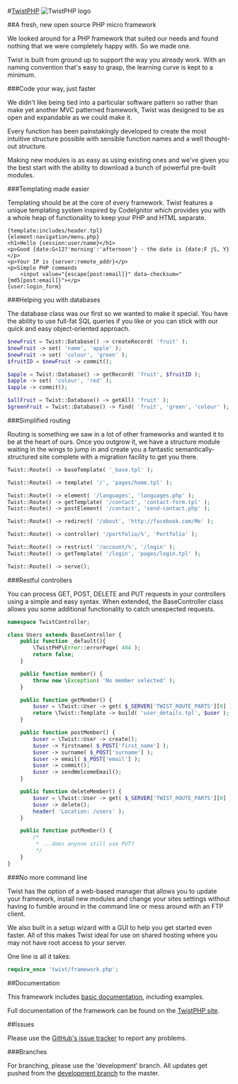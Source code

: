 #[TwistPHP](https://twistphp.com/) ![TwistPHP logo](http://static.twistphp.com/logo/square/32.png)

##A fresh, new open source PHP micro framework

We looked around for a PHP framework that suited our needs and found nothing that we were completely happy with. So we made one.

Twist is built from ground up to support the way you already work. With an naming convention that's easy to grasp, the learning curve is kept to a minimum.

###Code your way, just faster

We didn't like being tied into a particular software pattern so rather than make yet another MVC patterned framework, Twist was designed to be as open and expandable as we could make it.

Every function has been painstakingly developed to create the most intuitive structure possible with sensible function names and a well thought-out structure.

Making new modules is as easy as using existing ones and we've given you the best start with the ability to download a bunch of powerful pre-built modules.

###Templating made easier

Templating should be at the core of every framework. Twist features a unique templating system inspired by CodeIgnitor which provides you with a whole heap of functionality to keep your PHP and HTML separate.

```tpl
{template:includes/header.tpl}
{element:navigation/menu.php}
<h1>Hello {session:user/name}</h1>
<p>Good {date:G<12?'morning':'afternoon'} - the date is {date:F jS, Y}</p>
<p>Your IP is {server:remote_addr}</p>
<p>Simple PHP commands
	<input value="{escape[post:email]}" data-checksum="{md5[post:email]}"></p>
{user:login_form}
```

###Helping you with databases

The database class was our first so we wanted to make it special. You have the ability to use full-fat SQL queries if you like or you can stick with our quick and easy object-oriented approach.

```php
$newFruit = Twist::Database() -> createRecord( 'fruit' );
$newFruit -> set( 'name', 'apple' );
$newFruit -> set( 'colour', 'green' );
$fruitID = $newFruit -> commit();

$apple = Twist::Database() -> getRecord( 'fruit', $fruitID );
$apple -> set( 'colour', 'red' );
$apple -> commit();

$allFruit = Twist::Database() -> getAll( 'fruit' );
$greenFruit = Twist::Database() -> find( 'fruit', 'green', 'colour' );
```

###Simplified routing

Routing is something we saw in a lot of other frameworks and wanted it to be at the heart of ours. Once you outgrow it, we have a structure module waiting in the wings to jump in and create you a fantastic semantically-structured site complete with a migration facility to get you there.

```php
Twist::Route() -> baseTemplate( '_base.tpl' );

Twist::Route() -> template( '/', 'pages/home.tpl' );

Twist::Route() -> element( '/languages', 'languages.php' );
Twist::Route() -> getTemplate( '/contact', 'contact-form.tpl' );
Twist::Route() -> postElement( '/contact', 'send-contact.php' );

Twist::Route() -> redirect( '/about', 'http://facebook.com/Me' );

Twist::Route() -> controller( '/portfolio/%', 'Portfolio' );

Twist::Route() -> restrict( '/account/%', '/login' );
Twist::Route() -> getTemplate( '/login', 'pages/login.tpl' );

Twist::Route() -> serve();
```

###Restful controllers

You can process GET, POST, DELETE and PUT requests in your controllers using a simple and easy syntax. When extended, the BaseController class allows you some additional functionality to catch unexpected requests.

```php
namespace TwistController;

class Users extends BaseController {
    public function _default(){
        \TwistPHP\Error::errorPage( 404 );
        return false;
    }

	public function member() {
		throw new \Exception( 'No member selected' );
	}

	public function getMember() {
		$user = \Twist::User -> get( $_SERVER['TWIST_ROUTE_PARTS'][0] );
		return \Twist::Template -> build( 'user_details.tpl', $user );
	}

	public function postMember() {
		$user = \Twist::User -> create();
		$user -> firstname( $_POST['first_name'] );
		$user -> surname( $_POST['surname'] );
		$user -> email( $_POST['email'] );
		$user -> commit();
		$user -> sendWelcomeEmail();
	}

	public function deleteMember() {
		$user = \Twist::User -> get( $_SERVER['TWIST_ROUTE_PARTS'][0] );
		$user -> delete();
		header( 'Location: /users' );
	}

	public function putMember() {
		/*
		 * ...does anyone still use PUT?
		 */
	}
}
```

###No more command line

Twist has the option of a web-based manager that allows you to update your framework, install new modules and change your sites settings without having to fumble around in the command line or mess around with an FTP client.

We also built in a setup wizard with a GUI to help you get started even faster. All of this makes Twist ideal for use on shared hosting where you may not have root access to your server.

One line is all it takes:

```php
require_once 'twist/framework.php';
```

##Documentation

This framework includes [basic documentation](docs/README.md), including examples.

Full documentation of the framework can be found on the [TwistPHP site](https://twistphp.com/docs).

##Issues

Please use the [GitHub's issue tracker](https://github.com/Shadow-Technologies/TwistPHP/issues) to report any problems.

###Branches

For branching, please use the 'development' branch. All updates get pushed from the [development branch](https://github.com/Shadow-Technologies/TwistPHP/tree/development) to the master.
